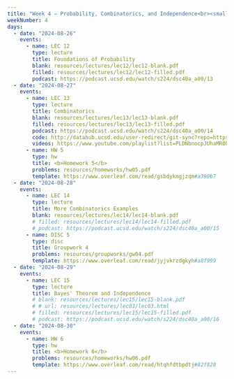 ```yaml
---
title: "Week 4 – Probability, Combinatorics, and Independence<br><small>📘 Read <a href='resources/#probability-roadmap'>Janine's probability roadmap</a> and <a href='http://stat88.org/textbook/content/intro.html'>Chapters 1 and 2 of this probability textbook</a>.</small>"
weekNumber: 4
days:
  - date: "2024-08-26"
    events:
      - name: LEC 12
        type: lecture
        title: Foundations of Probability
        blank: resources/lectures/lec12/lec12-blank.pdf
        filled: resources/lectures/lec12/lec12-filled.pdf
        podcast: https://podcast.ucsd.edu/watch/s224/dsc40a_a00/13
  - date: "2024-08-27"
    events:
      - name: LEC 13
        type: lecture
        title: Combinatorics
        blank: resources/lectures/lec13/lec13-blank.pdf
        filled: resources/lectures/lec13/lec13-filled.pdf
        podcast: https://podcast.ucsd.edu/watch/s224/dsc40a_a00/14
        code: http://datahub.ucsd.edu/user-redirect/git-sync?repo=https://github.com/dsc-courses/dsc40a-2024-su-ii&subPath=lectures/lec13/lec13-code.ipynb
        videos: https://www.youtube.com/playlist?list=PLDNbnocpJUhaMR08k5YBu3AXsZxTcUWsy
      - name: HW 5
        type: hw
        title: <b>Homework 5</b>
        problems: resources/homeworks/hw05.pdf
        template: https://www.overleaf.com/read/gsbdykmgjzqm#a390b7
  - date: "2024-08-28"
    events:
      - name: LEC 14
        type: lecture
        title: More Combinatorics Examples
        blank: resources/lectures/lec14/lec14-blank.pdf
        # filled: resources/lectures/lec14/lec14-filled.pdf
        # podcast: https://podcast.ucsd.edu/watch/s224/dsc40a_a00/15
      - name: DISC 5
        type: disc
        title: Groupwork 4
        problems: resources/groupworks/gw04.pdf
        template: https://www.overleaf.com/read/jyjvkrzdgkyh#a8f999
  - date: "2024-08-29"
    events:
      - name: LEC 15
        type: lecture
        title: Bayes' Theorem and Independence
        # blank: resources/lectures/lec15/lec15-blank.pdf
        # # url: resources/lectures/lec03/lec03.html
        # filled: resources/lectures/lec15/lec15-filled.pdf
        # podcast: https://podcast.ucsd.edu/watch/s224/dsc40a_a00/16
  - date: "2024-08-30"
    events:
      - name: HW 6
        type: hw
        title: <b>Homework 6</b>
        problems: resources/homeworks/hw06.pdf
        template: https://www.overleaf.com/read/htqhfdtbpdtj#82f828
---
```

